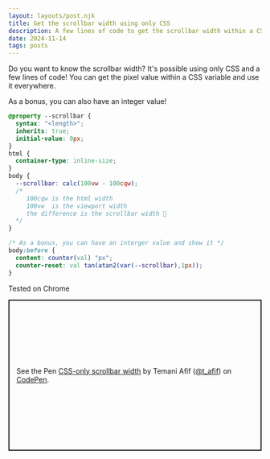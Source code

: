 ```yaml
---
layout: layouts/post.njk
title: Get the scrollbar width using only CSS
description: A few lines of code to get the scrollbar width within a CSS variable
date: 2024-11-14
tags: posts
---
```


Do you want to know the scrollbar width? It's possible using only CSS and a few lines of code! You can get the pixel value within a CSS variable and use it everywhere.

As a bonus, you can also have an integer value!

```css
@property --scrollbar {
  syntax: "<length>";
  inherits: true;
  initial-value: 0px; 
}
html {
  container-type: inline-size;
}
body {
  --scrollbar: calc(100vw - 100cqw);
  /* 
     100cqw is the html width  
     100vw  is the viewport width 
     the difference is the scrollbar width 🤩
  */
}

/* As a bonus, you can have an interger value and show it */
body:before {
  content: counter(val) "px";
  counter-reset: val tan(atan2(var(--scrollbar),1px));
}
```

Tested on Chrome

<p class="codepen" data-height="300" data-default-tab="result" data-slug-hash="MWNLNvz" data-pen-title="CSS-only scrollbar width" data-preview="true" data-user="t_afif" style="height: 300px; box-sizing: border-box; display: flex; align-items: center; justify-content: center; border: 2px solid; margin: 1em 0; padding: 1em;">
  <span>See the Pen <a href="https://codepen.io/t_afif/pen/MWNLNvz">
  CSS-only scrollbar width</a> by Temani Afif (<a href="https://codepen.io/t_afif">@t_afif</a>)
  on <a href="https://codepen.io">CodePen</a>.</span>
</p>
<script async src="https://cpwebassets.codepen.io/assets/embed/ei.js"></script>